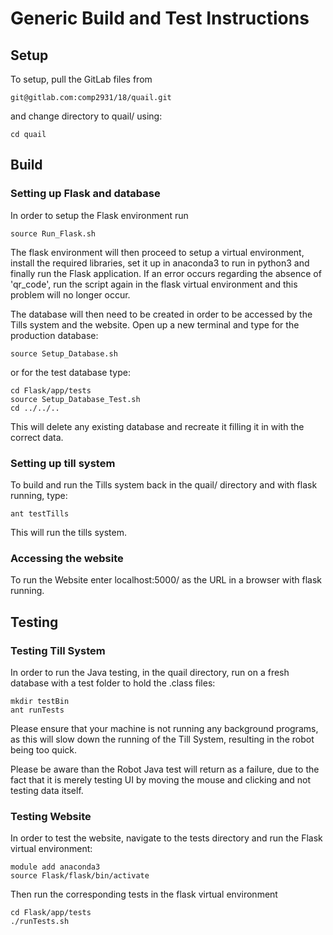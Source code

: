 
# Generic Build and Test Instructions

## Setup

To setup, pull the GitLab files from

	git@gitlab.com:comp2931/18/quail.git

and change directory to quail/ using:

	cd quail

## Build

### Setting up Flask and database

In order to setup the Flask environment run

	source Run_Flask.sh

The flask environment will then proceed to setup a virtual environment, install the required libraries, set it up in anaconda3 to run in python3 and finally run the Flask application. If an error occurs regarding the absence of 'qr_code', run the script again in the flask virtual environment and this problem will no longer occur.

The database will then need to be created in order to be accessed by the Tills system and the website. Open up a new terminal and type for the production database:

	source Setup_Database.sh

or for the test database type:

	cd Flask/app/tests
	source Setup_Database_Test.sh
	cd ../../..

This will delete any existing database and recreate it filling it in with the correct data.

### Setting up till system

To build and run the Tills system back in the quail/ directory and with flask running, type:

	ant testTills

This will run the tills system.

### Accessing the website

To run the Website enter localhost:5000/ as the URL in a browser with flask running.

## Testing

### Testing Till System

In order to run the Java testing, in the quail directory, run on a fresh database with a test folder to hold the .class files:
	
	mkdir testBin
	ant runTests

Please ensure that your machine is not running any background programs, as this will slow down the running of the Till System, resulting in the robot being too quick.

Please be aware than the Robot Java test will return as a failure, due to the fact that it is merely testing UI by moving the mouse and clicking and not testing data itself.

### Testing Website

In order to test the website, navigate to the tests directory and run the Flask virtual environment:

	module add anaconda3
	source Flask/flask/bin/activate

Then run the corresponding tests in the flask virtual environment

	cd Flask/app/tests
	./runTests.sh

	